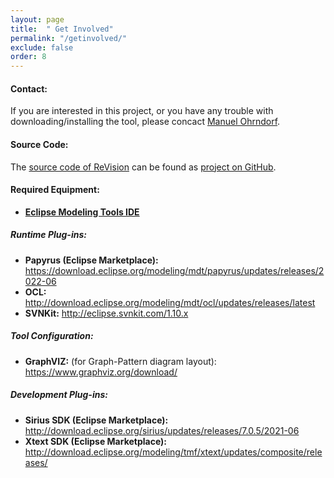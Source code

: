 ```yaml
---
layout: page
title:  " Get Involved"
permalink: "/getinvolved/"
exclude: false
order: 8
---
```


#### Contact:

If you are interested in this project, or you have any trouble with downloading/installing the tool, please concact [Manuel Ohrndorf](mailto:mohrndorf@informatik.uni-siegen.de). 

#### Source Code:

The [source code of ReVision](https://github.com/repairvision/repairvision/) can be found as [project on GitHub](https://github.com/repairvision/repairvision/graphs/contributors).

#### Required Equipment:

* __[Eclipse Modeling Tools IDE](https://www.eclipse.org/downloads/packages/)__

##### Runtime Plug-ins:
* __Papyrus (Eclipse Marketplace):__ https://download.eclipse.org/modeling/mdt/papyrus/updates/releases/2022-06
* __OCL:__ http://download.eclipse.org/modeling/mdt/ocl/updates/releases/latest
* __SVNKit:__ http://eclipse.svnkit.com/1.10.x

##### Tool Configuration:
* __GraphVIZ:__ (for Graph-Pattern diagram layout): https://www.graphviz.org/download/

##### Development Plug-ins:
* __Sirius SDK (Eclipse Marketplace):__ http://download.eclipse.org/sirius/updates/releases/7.0.5/2021-06
* __Xtext SDK (Eclipse Marketplace):__ http://download.eclipse.org/modeling/tmf/xtext/updates/composite/releases/
